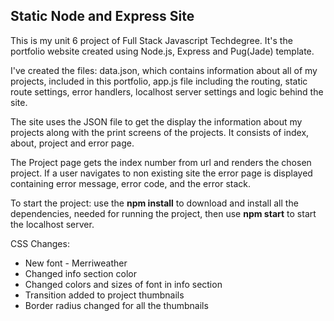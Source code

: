 ## Static Node and Express Site

This is my unit 6 project of Full Stack Javascript Techdegree.
It's the portfolio website created using Node.js, Express and Pug(Jade) template.

I've created the files: data.json, which contains information about all of my projects, 
included in this portfolio, app.js file including the routing, static route settings, 
error handlers, localhost server settings and logic behind the site.

The site uses the JSON file to get the display the information about my projects along 
with the print screens of the projects. It consists of index, about, project and error page.
 
The Project page gets the index number from url and renders the chosen project. 
If a user navigates to non existing site the error page is displayed containing error message, 
error code, and the error stack.

To start the project: use the **npm install** to download and install all the dependencies, 
needed for running the project, then use **npm start** to start the localhost server.


CSS Changes:
- New font - Merriweather
- Changed info section color
- Changed colors and sizes of font in info section
- Transition added to project thumbnails
- Border radius changed for all the thumbnails


